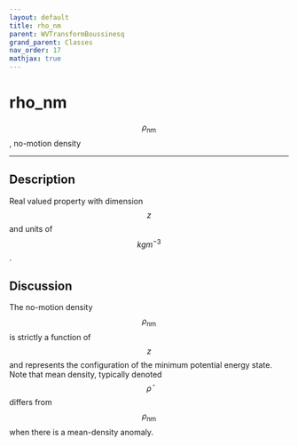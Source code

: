 ```yaml
---
layout: default
title: rho_nm
parent: WVTransformBoussinesq
grand_parent: Classes
nav_order: 17
mathjax: true
---
```


#  rho_nm

$$\rho_\textrm{nm}$$, no-motion density


---

## Description
Real valued property with dimension $$z$$ and units of $$kg m^{-3}$$.

## Discussion

The no-motion density $$\rho_\textrm{nm}$$ is strictly a function of $$z$$ and represents the configuration of the minimum potential energy state. Note that mean density, typically denoted $$\bar{\rho}$$ differs from $$\rho_\textrm{nm}$$ when there is a mean-density anomaly.

